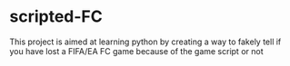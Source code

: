 # scripted-FC
This project is aimed at learning python by creating a way to fakely tell if you have lost a FIFA/EA FC game because of the game script or not

